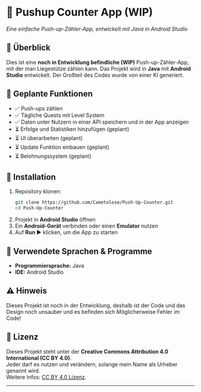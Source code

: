# 📱 Pushup Counter App (WIP)  
*Eine einfache Push-up-Zähler-App, entwickelt mit Java in Android Studio*  

## 🚀 Überblick  
Dies ist eine **noch in Entwicklung befindliche (WIP)** Push-up-Zähler-App, mit der man Liegestütze zählen kann. Das Projekt wird in **Java** mit **Android Studio** entwickelt. Der Großteil des Codes wurde von einer KI generiert.  

## 🎯 Geplante Funktionen  
- ✅ Push-ups zählen 
- ✅ Tägliche Quests mit Level System
- ✅ Daten unter Nutzern in einer API speichern und in der App anzeigen
- ⏳ Erfolge und Statistiken hinzufügen (geplant)  
- ⏳ UI überarbeiten (geplant)
- ⏳ Update Funktion einbauen (geplant)
- ⏳ Belohnungssystem (geplant)

## 🔧 Installation  
1. Repository klonen:  
   ```sh
   git clone https://github.com/Cametolose/Push-Up-Counter.git
   cd Push-Up-Counter
   ```  
2. Projekt in **Android Studio** öffnen  
3. Ein **Android-Gerät** verbinden oder einen **Emulator** nutzen  
4. Auf **Run ▶** klicken, um die App zu starten  

## 📌 Verwendete Sprachen & Programme 
- **Programmiersprache:** Java  
- **IDE:** Android Studio  

## ⚠️ Hinweis  
Dieses Projekt ist noch in der Entwicklung, deshalb ist der Code und das Design noch unsauber und es befinden sich Möglicherweise Fehler im Code!

## 📜 Lizenz
Dieses Projekt steht unter der **Creative Commons Attribution 4.0 International (CC BY 4.0)**.  
Jeder darf es nutzen und verändern, solange mein Name als Urheber genannt wird.  
Weitere Infos: [CC BY 4.0 Lizenz](https://creativecommons.org/licenses/by/4.0/deed.de).

---
